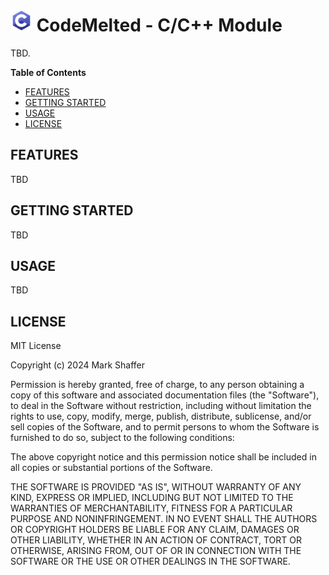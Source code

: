 <!--
TITLE: CodeMelted - DEV | C/C++ Module
PUBLISH_DATE: 2024-03-23
AUTHOR: Mark Shaffer
KEYWORDS: TBD
DESCRIPTION: TBD
-->
<h1><img style="height: 35px;" src="header.png" /> CodeMelted - C/C++ Module</h1>

TBD.

**Table of Contents**

- [FEATURES](#features)
- [GETTING STARTED](#getting-started)
- [USAGE](#usage)
- [LICENSE](#license)

## FEATURES

TBD

## GETTING STARTED

TBD

## USAGE

TBD

## LICENSE

MIT License

Copyright (c) 2024 Mark Shaffer

Permission is hereby granted, free of charge, to any person obtaining a copy
of this software and associated documentation files (the "Software"), to deal
in the Software without restriction, including without limitation the rights
to use, copy, modify, merge, publish, distribute, sublicense, and/or sell
copies of the Software, and to permit persons to whom the Software is
furnished to do so, subject to the following conditions:

The above copyright notice and this permission notice shall be included in all
copies or substantial portions of the Software.

THE SOFTWARE IS PROVIDED "AS IS", WITHOUT WARRANTY OF ANY KIND, EXPRESS OR
IMPLIED, INCLUDING BUT NOT LIMITED TO THE WARRANTIES OF MERCHANTABILITY,
FITNESS FOR A PARTICULAR PURPOSE AND NONINFRINGEMENT. IN NO EVENT SHALL THE
AUTHORS OR COPYRIGHT HOLDERS BE LIABLE FOR ANY CLAIM, DAMAGES OR OTHER
LIABILITY, WHETHER IN AN ACTION OF CONTRACT, TORT OR OTHERWISE, ARISING FROM,
OUT OF OR IN CONNECTION WITH THE SOFTWARE OR THE USE OR OTHER DEALINGS IN THE
SOFTWARE.
